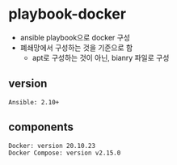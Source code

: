 # playbook-docker

- ansible playbook으로 docker 구성
- 폐쇄망에서 구성하는 것을 기준으로 함
  - apt로 구성하는 것이 아닌, bianry 파일로 구성

## version
```
Ansible: 2.10+
```

## components
```
Docker: version 20.10.23
Docker Compose: version v2.15.0
```

